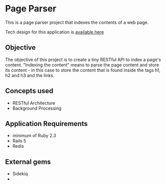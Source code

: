 # Page Parser

This is a page parser project that indexes the contents of a web page.

Tech design for this application is [available here](https://gist.github.com/andela-oakinniranye/244834419baa5ca6374c899f9705d7e6)

## Objective

The objective of this project is to create a tiny RESTful API to index a page's content. "Indexing the content" means to parse the page content and store its content - in this case to store the content that is found inside the tags h1, h2 and h3 and the links.

## Concepts used

- RESTful Architecture
- Background Processing

## Application Requirements
- minimum of Ruby 2.3
- Rails 5
- Redis

## External gems

- Sidekiq
- 
